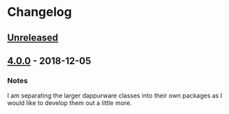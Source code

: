 # Changelog

## [Unreleased]

## [4.0.0] - 2018-12-05
### Notes
I am separating the larger dappurware classes into their own packages as I would like to develop them out a little more.

[Unreleased]: https://github.com/dappur/dappurware-oauth2/compare/v4.0.0...HEAD
[4.0.0]: https://github.com/dappur/dappurware-oauth2/releases/tag/v4.0.0